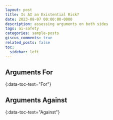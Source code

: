 ```yaml
---
layout: post
title: Is AI an Existential Risk?
date: 2023-08-07 00:00:00-0000
description: assessing arguments on both sides
tags: ai-safety
categories: sample-posts
giscus_comments: true
related_posts: false
toc:
  sidebar: left
---
```

## Arguments For
{:data-toc-text="For"}

## Arguments Against
{:data-toc-text="Against"}